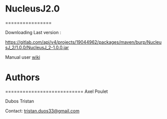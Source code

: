 # NucleusJ2.0
================

Downloading Last version :

https://gitlab.com/api/v4/projects/19044962/packages/maven/burp/NucleusJ_2/1.0.0/NucleusJ_2-1.0.0.jar

Manual user [wiki](https://gitlab.com/DesTristus/NucleusJ2.0/-/wikis/home)

# Authors
===========================
Axel Poulet

Dubos Tristan

Contact: tristan.duos33@gmail.com

